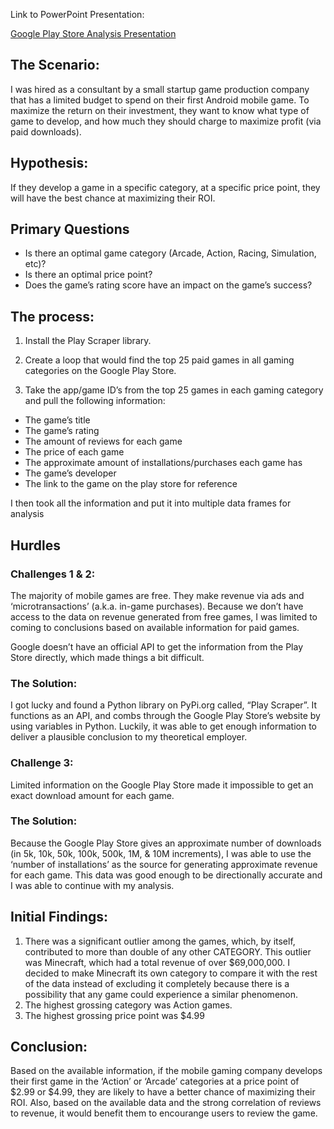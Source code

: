 Link to PowerPoint Presentation:

<a href="https://docs.google.com/presentation/d/1DsUauIwIGu0gwG0U3uTcGyBi1iW1_dQFDqjJTgGixDA/edit?usp=sharing">Google Play Store Analysis Presentation</a>

<h2>The Scenario:</h2>

I was hired as a consultant by a small startup game production company that has a limited budget to spend on their first Android mobile game. To maximize the return on their investment, they want to know what type of game to develop, and how much they should charge to maximize profit (via paid downloads).

<h2>Hypothesis:</h2>

If they develop a game in a specific category, at a specific price point, they will have the best chance at maximizing their ROI. 

<h2>Primary Questions</h2>
<ul>
 <li>Is there an optimal game category (Arcade, Action, Racing, Simulation, etc)?</li>
 <li>Is there an optimal price point?</li>
 <li>Does the game’s rating score have an impact on the game’s success?</li>
</ul>

<h2>The process:</h2>

1. Install the Play Scraper library.

2. Create a loop that would find the top 25 paid games in all gaming categories on the Google Play Store.

3. Take the app/game ID’s from the top 25 games in each gaming category and pull the following information:
<ul>
<li>The game’s title</li>
<li>The game’s rating</li>
<li>The amount of reviews for each game</li>
<li>The price of each game</li>
<li>The approximate amount of installations/purchases each game has</li>
<li>The game’s developer</li>
<li>The link to the game on the play store for reference</li>
</ul>

I then took all the information and put it into multiple data frames for analysis

<h2>Hurdles</h2>

<h3>Challenges 1 & 2:</h3>
The majority of mobile  games are free. They make revenue via ads and ‘microtransactions’ (a.k.a. in-game purchases). Because we don’t have access to the data on revenue generated from free games, I was limited to coming to conclusions based on available information for paid games.

Google doesn’t have an official API to get the information from the Play Store directly,  which made things a bit difficult. 

<h3>The Solution:</h3>
I got lucky and found a Python library on PyPi.org called, “Play Scraper”. It functions as an API, and combs through the Google Play Store’s website by using variables in Python. Luckily, it was able to get enough information to deliver a plausible conclusion to my theoretical employer.

<h3>Challenge 3:</h3>
Limited information on the Google Play Store made it impossible to get an exact download amount for each game.

<h3>The Solution:</h3>
Because the Google Play Store gives an approximate number of downloads (in 5k, 10k, 50k, 100k,  500k, 1M, & 10M increments), I was able to use the ‘number of installations’ as the source for generating approximate revenue for each game. This data was good enough to be directionally accurate and I was able to continue with my analysis.


<h2>Initial Findings:</h2>

1.	There was a significant outlier among the games, which, by itself, contributed to more than double of any other CATEGORY. This outlier was Minecraft, which had a total revenue of over $69,000,000. I decided to make Minecraft its own category to compare it with the rest of the data instead of excluding it completely because there is a possibility that any game could experience a similar phenomenon.
2.	The highest grossing category was Action games.
3.	The highest grossing price point was $4.99

<h2>Conclusion:</h2>

Based on the available information, if the mobile gaming company develops their first game in the ‘Action’ or ‘Arcade’ categories at a price point of $2.99 or $4.99,  they are likely to have a better chance of maximizing their ROI. Also, based on the available data and the strong correlation of reviews to revenue, it would benefit them to encourange users to review the game.
